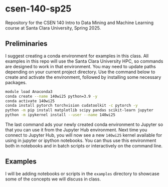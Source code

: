 # csen-140-sp25
Repository for the CSEN 140 Intro to Data Mining and Machine Learning course at Santa Clara University, Spring 2025.

## Preliminaries

I suggest creating a conda environment for examples in this class. All examples in this repo will use the Santa Clara University HPC, so commands are designed to work in that environment. You may need to update paths depending on your current project directory. Use the command below to create and activate the environment, followed by installing some necessary packages.

```bash
module load Anaconda3
conda create --name 140wi25 python=3.9 -y
conda activate 140wi25
conda install pytorch torchvision cudatoolkit -c pytorch -y
python -m pip install matplotlib scipy pandas scikit-learn jupyter
python -m ipykernel install --user --name 140wi25
```

The last command ads your newly created conda environment to Jupyter so that you can use it from the Jupyter Hub environment. Next time you connect to Jupyter Hub, you will now see a new `140wi25` kernel available for using in jupyter or ipython notebooks. You can thus use this environment both in notebooks and in batch scripts or interactively on the command line.

## Examples

I will be adding notebooks or scripts in the `examples` directory to showcase some of the concepts we will discuss in class.
